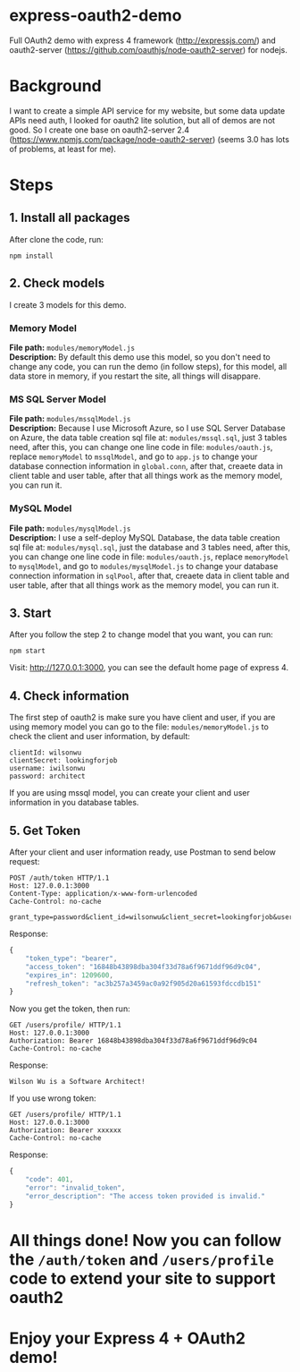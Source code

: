 # express-oauth2-demo
Full OAuth2 demo with express 4 framework (http://expressjs.com/) and oauth2-server (https://github.com/oauthjs/node-oauth2-server) for nodejs.

# Background
I want to create a simple API service for my website, but some data update APIs need auth, I looked for oauth2 lite solution, but all of demos are not good. So I create one base on oauth2-server 2.4 (https://www.npmjs.com/package/node-oauth2-server) (seems 3.0 has lots of problems, at least for me).

# Steps
## 1. Install all packages
After clone the code, run:
```
npm install
```
## 2. Check models
I create 3 models for this demo.
### Memory Model
**File path:** ```modules/memoryModel.js```  
**Description:** By default this demo use this model, so you don't need to change any code, you can run the demo (in follow steps), for this model, all data store in memory, if you restart the site, all things will disappare.
### MS SQL Server Model
**File path:** ```modules/mssqlModel.js```  
**Description:** Because I use Microsoft Azure, so I use SQL Server Database on Azure, the data table creation sql file at: ```modules/mssql.sql```, just 3 tables need, after this, you can change one line code in file: ```modules/oauth.js```, replace ```memoryModel``` to ```mssqlModel```, and go to ```app.js``` to change your database connection information in ```global.conn```, after that, creaete data in client table and user table, after that all things work as the memory model, you can run it.
### MySQL Model
**File path:** ```modules/mysqlModel.js```  
**Description:** I use a self-deploy MySQL Database, the data table creation sql file at: ```modules/mysql.sql```, just the database and 3 tables need, after this, you can change one line code in file: ```modules/oauth.js```, replace ```memoryModel``` to ```mysqlModel```, and go to ```modules/mysqlModel.js``` to change your database connection information in ```sqlPool```, after that, creaete data in client table and user table, after that all things work as the memory model, you can run it.
## 3. Start
After you follow the step 2 to change model that you want, you can run:
```
npm start
```
Visit: http://127.0.0.1:3000, you can see the default home page of express 4.
## 4. Check information
The first step of oauth2 is make sure you have client and user, if you are using memory model you can go to the file: ```modules/memoryModel.js``` to check the client and user information, by default:
```
clientId: wilsonwu
clientSecret: lookingforjob
username: iwilsonwu
password: architect
```
If you are using mssql model, you can create your client and user information in you database tables.
## 5. Get Token
After your client and user information ready, use Postman to send below request:
```
POST /auth/token HTTP/1.1
Host: 127.0.0.1:3000
Content-Type: application/x-www-form-urlencoded
Cache-Control: no-cache

grant_type=password&client_id=wilsonwu&client_secret=lookingforjob&username=iwilsonwu&password=architect
```
Response:
```js
{
    "token_type": "bearer",
    "access_token": "16848b43898dba304f33d78a6f9671ddf96d9c04",
    "expires_in": 1209600,
    "refresh_token": "ac3b257a3459ac0a92f905d20a61593fdccdb151"
}
```
Now you get the token, then run:
```
GET /users/profile/ HTTP/1.1
Host: 127.0.0.1:3000
Authorization: Bearer 16848b43898dba304f33d78a6f9671ddf96d9c04
Cache-Control: no-cache
```
Response:
```
Wilson Wu is a Software Architect!
```
If you use wrong token:
```
GET /users/profile/ HTTP/1.1
Host: 127.0.0.1:3000
Authorization: Bearer xxxxxx
Cache-Control: no-cache
```
Response:
```js
{
    "code": 401,
    "error": "invalid_token",
    "error_description": "The access token provided is invalid."
}
```
# All things done! Now you can follow the ```/auth/token``` and ```/users/profile``` code to extend your site to support oauth2
# Enjoy your Express 4 + OAuth2 demo!
